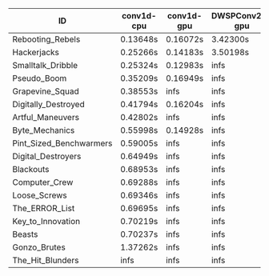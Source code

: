 |ID|conv1d-cpu|conv1d-gpu|DWSPConv2D-gpu|gemm-gpu|avg|
|-|-|-|-|-|-|
|Rebooting_Rebels|0.13648s|0.16072s|3.42300s|2.02993s|1.43753s|
|Hackerjacks|0.25266s|0.14183s|3.50198s|2.20174s|1.52455s|
|Smalltalk_Dribble|0.25324s|0.12983s|infs|2.29303s|infs|
|Pseudo_Boom|0.35209s|0.16949s|infs|4.83314s|infs|
|Grapevine_Squad|0.38553s|infs|infs|4.80509s|infs|
|Digitally_Destroyed|0.41794s|0.16204s|infs|2.95715s|infs|
|Artful_Maneuvers|0.42802s|infs|infs|4.81273s|infs|
|Byte_Mechanics|0.55998s|0.14928s|infs|4.73424s|infs|
|Pint_Sized_Benchwarmers|0.59005s|infs|infs|4.88174s|infs|
|Digital_Destroyers|0.64949s|infs|infs|4.86246s|infs|
|Blackouts|0.68953s|infs|infs|4.84676s|infs|
|Computer_Crew|0.69288s|infs|infs|4.81164s|infs|
|Loose_Screws|0.69346s|infs|infs|4.77421s|infs|
|The_ERROR_List|0.69695s|infs|infs|4.80609s|infs|
|Key_to_Innovation|0.70219s|infs|infs|4.81148s|infs|
|Beasts|0.70237s|infs|infs|4.88012s|infs|
|Gonzo_Brutes|1.37262s|infs|infs|4.86429s|infs|
|The_Hit_Blunders|infs|infs|infs|4.83189s|infs|

